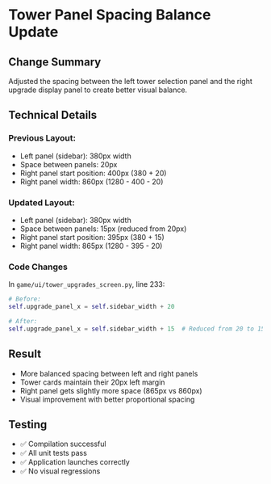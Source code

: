 # Tower Panel Spacing Balance Update

## Change Summary
Adjusted the spacing between the left tower selection panel and the right upgrade display panel to create better visual balance.

## Technical Details

### Previous Layout:
- Left panel (sidebar): 380px width
- Space between panels: 20px
- Right panel start position: 400px (380 + 20)
- Right panel width: 860px (1280 - 400 - 20)

### Updated Layout:
- Left panel (sidebar): 380px width  
- Space between panels: 15px (reduced from 20px)
- Right panel start position: 395px (380 + 15)
- Right panel width: 865px (1280 - 395 - 20)

### Code Changes
In `game/ui/tower_upgrades_screen.py`, line 233:
```python
# Before:
self.upgrade_panel_x = self.sidebar_width + 20

# After: 
self.upgrade_panel_x = self.sidebar_width + 15  # Reduced from 20 to 15 for better balance
```

## Result
- More balanced spacing between left and right panels
- Tower cards maintain their 20px left margin
- Right panel gets slightly more space (865px vs 860px)
- Visual improvement with better proportional spacing

## Testing
- ✅ Compilation successful
- ✅ All unit tests pass
- ✅ Application launches correctly
- ✅ No visual regressions
